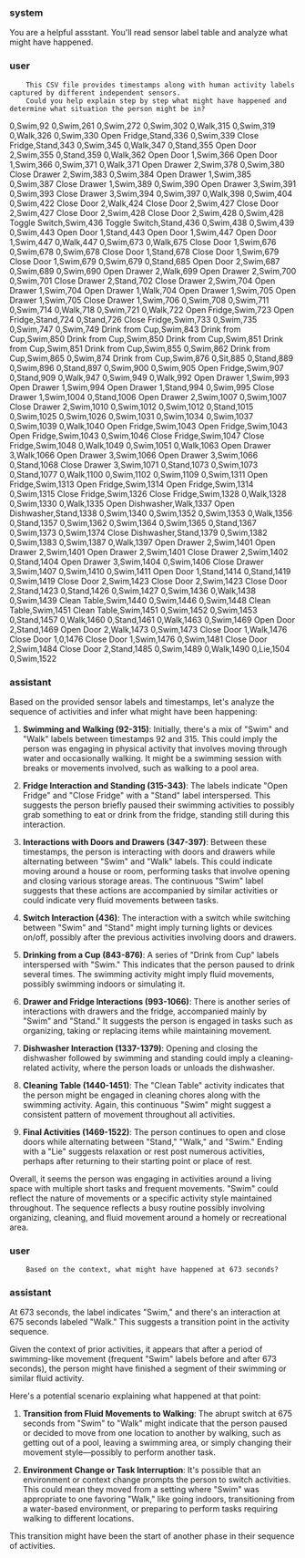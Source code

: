 ### system
You are a helpful assstant. You'll read sensor label table and analyze what might have happened.
### user

        This CSV file provides timestamps along with human activity labels captured by different independent sensors.
        Could you help explain step by step what might have happened and determine what situation the person might be in?
    
0,Swim,92
0,Swim,261
0,Swim,272
0,Swim,302
0,Walk,315
0,Swim,319
0,Walk,326
0,Swim,330
Open Fridge,Stand,336
0,Swim,339
Close Fridge,Stand,343
0,Swim,345
0,Walk,347
0,Stand,355
Open Door 2,Swim,355
0,Stand,359
0,Walk,362
Open Door 1,Swim,366
Open Door 1,Swim,366
0,Swim,371
0,Walk,371
Open Drawer 2,Swim,378
0,Swim,380
Close Drawer 2,Swim,383
0,Swim,384
Open Drawer 1,Swim,385
0,Swim,387
Close Drawer 1,Swim,389
0,Swim,390
Open Drawer 3,Swim,391
0,Swim,393
Close Drawer 3,Swim,394
0,Swim,397
0,Walk,398
0,Swim,404
0,Swim,422
Close Door 2,Walk,424
Close Door 2,Swim,427
Close Door 2,Swim,427
Close Door 2,Swim,428
Close Door 2,Swim,428
0,Swim,428
Toggle Switch,Swim,436
Toggle Switch,Stand,436
0,Swim,438
0,Swim,439
0,Swim,443
Open Door 1,Stand,443
Open Door 1,Swim,447
Open Door 1,Swim,447
0,Walk,447
0,Swim,673
0,Walk,675
Close Door 1,Swim,676
0,Swim,678
0,Swim,678
Close Door 1,Stand,678
Close Door 1,Swim,679
Close Door 1,Swim,679
0,Swim,679
0,Stand,685
Open Door 2,Swim,687
0,Swim,689
0,Swim,690
Open Drawer 2,Walk,699
Open Drawer 2,Swim,700
0,Swim,701
Close Drawer 2,Stand,702
Close Drawer 2,Swim,704
Open Drawer 1,Swim,704
Open Drawer 1,Walk,704
Open Drawer 1,Swim,705
Open Drawer 1,Swim,705
Close Drawer 1,Swim,706
0,Swim,708
0,Swim,711
0,Swim,714
0,Walk,718
0,Swim,721
0,Walk,722
Open Fridge,Swim,723
Open Fridge,Stand,724
0,Stand,726
Close Fridge,Swim,733
0,Swim,735
0,Swim,747
0,Swim,749
Drink from Cup,Swim,843
Drink from Cup,Swim,850
Drink from Cup,Swim,850
Drink from Cup,Swim,851
Drink from Cup,Swim,851
Drink from Cup,Swim,855
0,Swim,862
Drink from Cup,Swim,865
0,Swim,874
Drink from Cup,Swim,876
0,Sit,885
0,Stand,889
0,Swim,896
0,Stand,897
0,Swim,900
0,Swim,905
Open Fridge,Swim,907
0,Stand,909
0,Walk,947
0,Swim,949
0,Walk,992
Open Drawer 1,Swim,993
Open Drawer 1,Swim,994
Open Drawer 1,Stand,994
0,Swim,995
Close Drawer 1,Swim,1004
0,Stand,1006
Open Drawer 2,Swim,1007
0,Swim,1007
Close Drawer 2,Swim,1010
0,Swim,1012
0,Swim,1012
0,Stand,1015
0,Swim,1025
0,Swim,1026
0,Swim,1031
0,Swim,1034
0,Swim,1037
0,Swim,1039
0,Walk,1040
Open Fridge,Swim,1043
Open Fridge,Swim,1043
Open Fridge,Swim,1043
0,Swim,1046
Close Fridge,Swim,1047
Close Fridge,Swim,1048
0,Walk,1049
0,Swim,1051
0,Walk,1063
Open Drawer 3,Walk,1066
Open Drawer 3,Swim,1066
Open Drawer 3,Swim,1066
0,Stand,1068
Close Drawer 3,Swim,1071
0,Stand,1073
0,Swim,1073
0,Stand,1077
0,Walk,1100
0,Swim,1102
0,Swim,1109
0,Swim,1311
Open Fridge,Swim,1313
Open Fridge,Swim,1314
Open Fridge,Swim,1314
0,Swim,1315
Close Fridge,Swim,1326
Close Fridge,Swim,1328
0,Walk,1328
0,Swim,1330
0,Walk,1335
Open Dishwasher,Walk,1337
Open Dishwasher,Stand,1338
0,Swim,1340
0,Swim,1352
0,Swim,1353
0,Walk,1356
0,Stand,1357
0,Swim,1362
0,Swim,1364
0,Swim,1365
0,Stand,1367
0,Swim,1373
0,Swim,1374
Close Dishwasher,Stand,1379
0,Swim,1382
0,Swim,1383
0,Swim,1387
0,Walk,1397
Open Drawer 2,Swim,1401
Open Drawer 2,Swim,1401
Open Drawer 2,Swim,1401
Close Drawer 2,Swim,1402
0,Stand,1404
Open Drawer 3,Swim,1404
0,Swim,1406
Close Drawer 3,Swim,1407
0,Swim,1410
0,Swim,1411
Open Door 1,Stand,1414
0,Stand,1419
0,Swim,1419
Close Door 2,Swim,1423
Close Door 2,Swim,1423
Close Door 2,Stand,1423
0,Stand,1426
0,Swim,1427
0,Swim,1436
0,Walk,1438
0,Swim,1439
Clean Table,Swim,1440
0,Swim,1446
0,Swim,1448
Clean Table,Swim,1451
Clean Table,Swim,1451
0,Swim,1452
0,Swim,1453
0,Stand,1457
0,Walk,1460
0,Stand,1461
0,Walk,1463
0,Swim,1469
Open Door 2,Stand,1469
Open Door 2,Walk,1473
0,Swim,1473
Close Door 1,Walk,1476
Close Door 1,0,1476
Close Door 1,Swim,1476
0,Swim,1481
Close Door 2,Swim,1484
Close Door 2,Stand,1485
0,Swim,1489
0,Walk,1490
0,Lie,1504
0,Swim,1522

### assistant
Based on the provided sensor labels and timestamps, let's analyze the sequence of activities and infer what might have been happening:

1. **Swimming and Walking (92-315)**: Initially, there's a mix of "Swim" and "Walk" labels between timestamps 92 and 315. This could imply the person was engaging in physical activity that involves moving through water and occasionally walking. It might be a swimming session with breaks or movements involved, such as walking to a pool area.

2. **Fridge Interaction and Standing (315-343)**: The labels indicate "Open Fridge" and "Close Fridge" with a "Stand" label interspersed. This suggests the person briefly paused their swimming activities to possibly grab something to eat or drink from the fridge, standing still during this interaction.

3. **Interactions with Doors and Drawers (347-397)**: Between these timestamps, the person is interacting with doors and drawers while alternating between "Swim" and "Walk" labels. This could indicate moving around a house or room, performing tasks that involve opening and closing various storage areas. The continuous "Swim" label suggests that these actions are accompanied by similar activities or could indicate very fluid movements between tasks.

4. **Switch Interaction (436)**: The interaction with a switch while switching between "Swim" and "Stand" might imply turning lights or devices on/off, possibly after the previous activities involving doors and drawers.

5. **Drinking from a Cup (843-876)**: A series of "Drink from Cup" labels interspersed with "Swim." This indicates that the person paused to drink several times. The swimming activity might imply fluid movements, possibly swimming indoors or simulating it.

6. **Drawer and Fridge Interactions (993-1066)**: There is another series of interactions with drawers and the fridge, accompanied mainly by "Swim" and "Stand." It suggests the person is engaged in tasks such as organizing, taking or replacing items while maintaining movement.

7. **Dishwasher Interaction (1337-1379)**: Opening and closing the dishwasher followed by swimming and standing could imply a cleaning-related activity, where the person loads or unloads the dishwasher.

8. **Cleaning Table (1440-1451)**: The "Clean Table" activity indicates that the person might be engaged in cleaning chores along with the swimming activity. Again, this continuous "Swim" might suggest a consistent pattern of movement throughout all activities.

9. **Final Activities (1469-1522)**: The person continues to open and close doors while alternating between "Stand," "Walk," and "Swim." Ending with a "Lie" suggests relaxation or rest post numerous activities, perhaps after returning to their starting point or place of rest.

Overall, it seems the person was engaging in activities around a living space with multiple short tasks and frequent movements. "Swim" could reflect the nature of movements or a specific activity style maintained throughout. The sequence reflects a busy routine possibly involving organizing, cleaning, and fluid movement around a homely or recreational area.
### user

        Based on the context, what might have happened at 673 seconds?
    
### assistant
At 673 seconds, the label indicates "Swim," and there's an interaction at 675 seconds labeled "Walk." This suggests a transition point in the activity sequence.

Given the context of prior activities, it appears that after a period of swimming-like movement (frequent "Swim" labels before and after 673 seconds), the person might have finished a segment of their swimming or similar fluid activity. 

Here's a potential scenario explaining what happened at that point:

1. **Transition from Fluid Movements to Walking**: The abrupt switch at 675 seconds from "Swim" to "Walk" might indicate that the person paused or decided to move from one location to another by walking, such as getting out of a pool, leaving a swimming area, or simply changing their movement style—possibly to perform another task.

2. **Environment Change or Task Interruption**: It's possible that an environment or context change prompts the person to switch activities. This could mean they moved from a setting where "Swim" was appropriate to one favoring "Walk," like going indoors, transitioning from a water-based environment, or preparing to perform tasks requiring walking to different locations.

This transition might have been the start of another phase in their sequence of activities.

